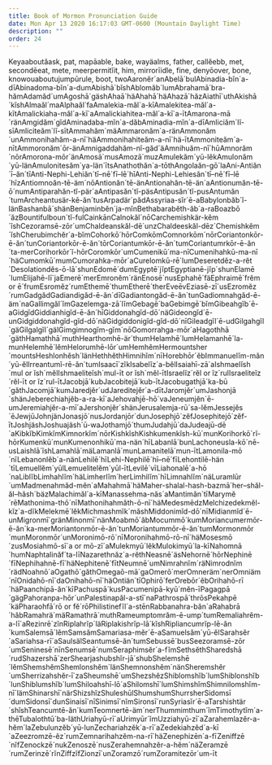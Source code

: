 ```yaml
---
title: Book of Mormon Pronunciation Guide
date: Mon Apr 13 2020 16:17:03 GMT-0600 (Mountain Daylight Time)
description: ""
order: 24
---
```


Keyaaboutăask, pat, mapāable, bake, wayäalms, father, callĕebb, met, secondēeat, mete, meerpermitĭit, him, mirrorīidle, fine, denyōover, bone, knowouaboutujumpūrule, boot, twoAaronĕr´anAbelā´bulAbinadia-bĭn´a-dīAbinadoma-bĭn´a-dumAbishā´bĭshAblomăb´lumAbrahamā´bra-hămAdamăd´umAgoshā´gäshAhaā´häAhahā´häAhazā´hăzAiathī´uthAkishā´kĭshAlmaăl´maAlphaăl´faAmalekia-măl´a-kīAmalekitea-măl´a-kītAmalickiaha-măl´a-kī´aAmalickiahitea-măl´a-kī´a-ītAmarona-mā´ränAmgidăm´gĭdAminadaba-mĭn´a-dăbAminadia-mĭn´a-dīAmliciăm´lĭ-sīAmliciteăm´lĭ-sītAmmahăm´mäAmmaronăm´a-ränAmmonăm´unAmmonihahăm-a-nī´häAmmonihahiteăm-a-nī´hä-ītAmmoniteăm´a-nītAmmoronăm´ōr-änAmnigaddahăm-nĭ-găd´äAmnihuăm-nī´hūAmnorăm´nōrAmorona-mōr´änAmosā´musAmozā´muzAmulekăm´yū-lĕkAmulonăm´yū-länAmulonitesăm´ya-län´ītsAnathothăn´a-tōthAngolaăn-gō´laAni-Antiăn´ī–ăn´tīAnti-Nephi-Lehiăn´tī–nē´fī–lē´hīAnti-Nephi-Lehiesăn´tī–nē´fī–lē´hīzAntiomnoăn-tē-äm´nōAntionăn´tē-änAntionahăn-tē-än´aAntionumăn-tē-ō´numAntiparahăn-tĭ-pär´aAntipasăn´tĭ-päsAntipusăn´tĭ-pusAntumăn´tumArcheantusär-kē-ăn´tusArpadär´pădAssyriaa-sĭr´ē-aBabylonbăb´ĭ-länBashanbā´shänBenjaminbĕn´ja-mĭnBethabarabĕth-ăb´a-raBoazbō´ăzBountifulboun´tĭ-fulCainkānCalnokăl´nōCarchemishkär-kĕm´ĭshCezoramsē-zōr´umChaldeanskăl-dē´unzChaldeeskăl-dēz´Chemishkĕm´ĭshCherubimchĕr´a-bĭmCohorkō´hōrComkōmComnorkōm´nōrCoriantonkōr-ē-ăn´tunCoriantorkōr-ē-ăn´tōrCoriantumkōr-ē-ăn´tumCoriantumrkōr-ē-ăn´ta-merCorihorkōr´ĭ-hōrCoromkōr´umCumenikū´ma-nīCumenihahkū-ma-nī´häCumomkū´mumCumorahka-mōr´aCurelomkū-rē´lumDeseretdĕz-a-rĕt´Desolationdĕs-ō-lā´shunEdomē´dumEgyptē´jĭptEgyptianē-jĭp´shunElamē´lumElijahē-lī´jaEmerē´merEmronĕm´ränEnosē´nusEphahē´fäEphraimē´frĕm or ē´frumEsromĕz´rumEthemē´thumEtherē´therEveēvEziasē-zī´usEzromĕz´rumGadgădGadiandigăd-ē-ăn´dīGadiantongăd-ē-ăn´tunGadiomnahgăd-ē-äm´naGallimgăl´ĭmGazelemga-zā´lĭmGebagē´baGebimgē´bĭmGibeahgĭb´ē-aGidgĭdGiddianhigĭd-ē-ăn´hīGiddonahgĭd-dō´näGideongĭd´ē-unGidgiddonahgĭd-gĭd-dō´näGidgiddonigĭd-gĭd-dō´nīGileadgĭl´ē-udGilgahgĭl´gäGilgalgĭl´gälGimgimnogĭm-gĭm´nōGomorrahga-mōr´aHagothhā´gäthHamathhā´muthHearthomhē-är´thumHelamhē´lumHelamanhē´la-munHelemhē´lĕmHelorumhē-lōr´umHemhĕmHermountsher´mountsHeshlonhĕsh´länHethhĕthHimnihĭm´nīHorebhōr´ĕbImmanuelĭm-măn´yū-ĕlIrreantumĭ-rē-ăn´tumIsaacī´zĭkIsabelĭz´a-bĕlIsaiahī-zā´aIshmaelĭsh´mul or ĭsh´mĕlIshmaeliteĭsh´mul-īt or ĭsh´mĕl-ītIsraelĭz´rĕl or ĭz´rulIsraeliteĭz´rĕl-īt or ĭz´rul-ītJacobjā´kubJacobitejā´kub-ītJacobugathjā´ka-bū´găthJacomjā´kumJaredjĕr´udJareditejĕr´a-dītJaromjĕr´umJashonjā´shänJeberechiahjĕb-a-ra-kī´aJehovahjē-hō´vaJeneumjĕn´ē-umJeremiahjĕr-a-mī´aJershonjĕr´shänJerusalemja-rū´sa-lĕmJessejĕs´ēJewjūJohnjänJonasjō´nusJordanjōr´dunJosephjō´zĕfJosephitejō´zĕf-ītJoshjäshJoshuajäsh´ū-waJothamjō´thumJudahjū´daJudeajū-dē´aKibkĭbKimkĭmKimnorkĭm´nōrKishkĭshKishkumenkĭsh-kū´munKorihorkō´rĭ-hōrKumenkū´munKumenonhikū´ma-nän´hīLabanlā´bunLachoneusla-kō´nē-usLaishlā´ĭshLamahlā´mäLamanlā´munLamanitelā´mun-ītLamonila-mō´nīLebanonlĕb´a-nänLehilē´hīLehi-Nephilē´hī–nē´fīLehontilē-hän´tīLemuellĕm´yūlLemuelitelĕm´yūl-ītLevilē´vīLiahonalē´a-hō´naLiblĭbLimhahlĭm´häLimherlĭm´herLimhilĭm´hīLimnahlĭm´näLuramlūr´umMadmenahmăd-mĕn´aMahahmā´häMaher-shalal-hash-bazmā´her–shăl-ăl–hăsh´bäzMalachimăl´a-kīManassehma-năs´aMantimăn´tīMarymĕ´rēMathonima-thō´nīMathonihahmăth-ō-nī´häMedesmēdzMelchizedekmĕl-kĭz´a-dĭkMelekmē´lĕkMichmashmĭk´măshMiddonimĭd-dō´nīMidianmĭd´ē-unMigronmī´gränMinonmī´nänMoabmō´ăbMocummō´kumMoriancumermōr-ē-ăn´ka-merMoriantonmōr-ē-ăn´tunMoriantummōr-ē-ăn´tumMormonmōr´munMoronmōr´unMoronimō-rō´nīMoronihahmō-rō-nī´häMosesmō´zusMosiahmō-sī´a or mō-zī´aMulekmyū´lĕkMulokimyū´la-kīNahomnā´humNaphtalinăf´ta-līNazarethnăz´a-rĕthNeasnē´äsNehornē´hōrNephinē´fīNephihahnē-fī´häNephitenē´fītNeumnē´umNimrahnĭm´räNimrodnĭm´rädNoahnō´aOgathō´găthOmegaō-mā´gaOmerō´merOmneräm´nerOmniäm´nīOnidahō-nī´daOnihahō-nī´häOntiän´tīOphirō´ferOrebōr´ĕbOrihahō-rī´häPaanchipā-ăn´kīPachuspā´kusPacumenipā-kyū´mĕn-īPagagpā´gägPahoranpa-hōr´unPalestinapăl-a-stī´naPathrospā´thrōsPekahpē´käPharaohfā´rō or fĕ´rōPhilistinefĭl´a-stēnRabbanahra-băn´aRahabrā´hăbRamahrä´mäRamathrā´muthRameumptomrăm-ē-ump´tumRemaliahrĕm-a-lī´aRezinrē´zĭnRiplahrĭp´läRiplakishrĭp-lā´kĭshRipliancumrĭp-lē-ăn´kumSalemsā´lĕmSamsămSamariasa-mĕr´ē-aSamuelsăm´yū-ĕlSarahsĕr´aSariahsa-rī´aSaulsälSeantumsē-ăn´tumSebussē´busSeezoramsē-zōr´umSeninesē´nīnSenumsē´numSeraphimsĕr´a-fĭmSethsĕthSharedshā´rudShazershā´zerShearjashubshĭr-jā´shubShelemshē´lĕmShemshĕmShemlonshĕm´länShemnonshĕm´nänSheremshĕr´umSherrizahshĕr-ī´zaSheumshē´umShezshĕzShiblomshĭb´lumShiblonshĭb´lunShiblumshĭb´lumShiloahshī-lō´aShilomshī´lumShimshĭmShimnilomshĭm-nī´lämShinarshī´närShizshĭzShuleshūlShumshumShurrsherSidomsī´dumSidonsī´dunSinaisī´nīSinimsī´nĭmSironsī´runSyriasĭr´ē-aTarshishtär´shĭshTeancumtē-ăn´kumTeomnertē-äm´nerThummimthum´ĭmTimothytĭm´a-thēTubalothtū´ba-läthUriahyū-rī´aUrimyūr´ĭmUzziahyū-zī´aZarahemlazĕr-a-hĕm´laZebulunzĕb´yū-lunZechariahzĕk´a-rī´aZedekiahzĕd´a-kī´aZeezromzē-ĕz´rumZemnarihahzĕm-na-rī´häZenephizēn´a-fīZeniffzē´nĭfZenockzē´nukZenoszē´nusZerahemnahzĕr-a-hĕm´näZeramzē´rumZerinzē´rĭnZiffzĭfZionzī´unZoramzō´rumZoramitezōr´um-īt
